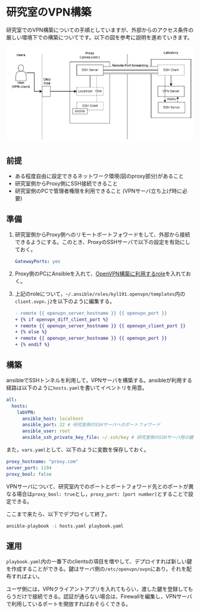# 研究室のVPN構築
研究室でのVPN構築についての手順としていますが、外部からのアクセス条件の厳しい環境下での構築についてです。以下の図を参考に説明を進めていきます。

![vpn構成図](./images/vpn.png)

## 前提
- ある程度自由に設定できるネットワーク環境(図のproxy部分)があること
- 研究室側からProxy側にSSH接続できること
- 研究室側のPCで管理者権限を利用できること (VPNサーバ立ち上げ時に必要)

## 準備
1. 研究室側からProxy側へのリモートポートフォワードをして、外部から接続できるようにする。このとき、ProxyのSSHサーバで以下の設定を有効にしておく。
    ```yaml
    GatewayPorts: yes
    ```

2. Proxy側のPCにAnsibleを入れて、[OpenVPN構築に利用するrole](https://galaxy.ansible.com/ui/standalone/roles/kyl191/openvpn/)を入れておく。

3. 上記のroleについて，`~/.ansible/roles/kyl191.openvpn/templates`内の`client.ovpn.j2`を以下のように編集する。
    ```diff yaml
    - remote {{ openvpn_server_hostname }} {{ openvpn_port }}
    + {% if openvpn_diff_client_port %}
    + remote {{ openvpn_server_hostname }} {{ openvpn_client_port }}
    + {% else %}
    + remote {{ openvpn_server_hostname }} {{ openvpn_port }}
    + {% endif %}
    ```

## 構築
ansibleでSSHトンネルを利用して，VPNサーバを構築する。ansibleが利用する経路は以下のように`hosts.yaml`を書いてイベントリを用意。
```yaml:hosts.yaml
all:
  hosts:
    labVPN:
      ansible_host: localhost
      ansible_port: 22 # 研究室側のSSHサーバへのポートフォワード
      ansible_user: root
      ansible_ssh_private_key_file: ~/.ssh/key # 研究室側のSSHサーバ用の鍵
```
また，`vars.yaml`として、以下のように変数を保存しておく。
```yaml:vars.yaml
proxy_hostname: "proxy.com"
server_port: 1194
proxy_bool: false
```
VPNサーバについて、研究室内でのポートとポートフォワード先とのポートが異なる場合は`proxy_bool: true`とし，`proxy_port: [port number]`とすることで設定できる。

ここまで来たら、以下でデプロイして終了。
```bash
ansible-playbook -i hosts.yaml playbook.yaml
```

## 運用
`playbook.yaml`内の一番下のclientsの項目を増やして、デプロイすれば新しい鍵を作成することができる。鍵はサーバ側の`/etc/openvpn/ovpn`にあり，それを配布すればよい。

ユーザ側には，VPNクライアントアプリを入れてもらい，渡した鍵を登録してもらうだけで接続できる。認証が通らない場合は、Firewallを編集し，VPNサーバで利用しているポートを開放すればおそらくできる。
